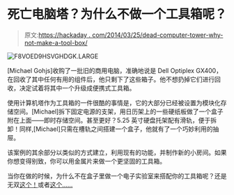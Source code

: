 # 死亡电脑塔？为什么不做一个工具箱呢？

> 原文:[https://hackaday . com/2014/03/25/dead-computer-tower-why-not-make-a-tool-box/](https://hackaday.com/2014/03/25/dead-computer-tower-why-not-make-a-tool-box/)

![F8VOED9HSVGHDGK.LARGE](../Images/b50dea183b424ad9db4ae211d88c8e40.png)

[Michael Gohjs]收购了一批旧的商用电脑，准确地说是 Dell Optiplex GX400，在回收了其中任何有用的组件后，他只剩下了这些箱子。他不想扔掉它们进行回收，决定试着将其中一个升级成便携式工具箱。

使用计算机塔作为工具箱的一件很酷的事情是，它的大部分已经被设置为模块化存储空间。[Michael]拆下固定电源的支架，用日历架上的一些硬纸板做了一个盒子附在上面——即时存储空间。甚至更好？5.25 英寸硬盘托架配有滑轨，便于拆卸！同样,[Michael]只需在槽轨之间搭建一个盒子，他就有了一个巧妙利用的抽屉。

该案例的其余部分以类似的方式建立，利用现有的功能，并制作新的小房间。如果你想变得别致，你可以用金属片来做一个更坚固的工具箱。

当你在做的时候，为什么不在盒子里做一个电子实验室来搭配你的工具箱呢？还是无双[这个！](http://hackaday.com/2014/03/09/another-awesome-electronics-lab-in-a-box/)或者[这个……](http://hackaday.com/2012/10/07/a-mobile-electronics-lab-for-all-your-projects/)